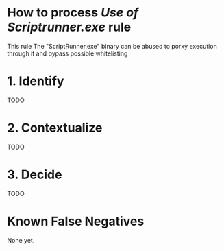 # How to process *Use of Scriptrunner.exe* rule
This rule The "ScriptRunner.exe" binary can be abused to porxy execution through it and bypass possible whitelisting

# 1. Identify
TODO

# 2. Contextualize
TODO

# 3. Decide
TODO

# Known False Negatives
None yet.
